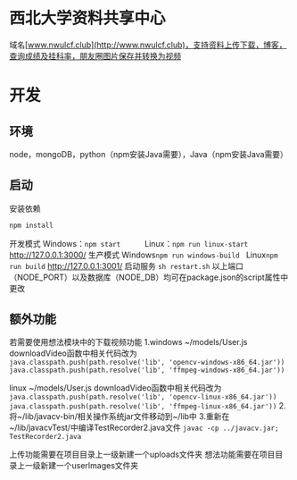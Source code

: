 # 西北大学资料共享中心
域名[www.nwulcf.club](http://www.nwulcf.club)，支持资料上传下载，博客，查询成绩及挂科率，朋友圈图片保存并转换为视频

# 开发
## 环境
node，mongoDB，python（npm安装Java需要），Java（npm安装Java需要）

## 启动
安装依赖
```bash
npm install
```
开发模式
Windows：`npm start`&nbsp;&nbsp;&nbsp;&nbsp;&nbsp;&nbsp;&nbsp;&nbsp;&nbsp;&nbsp;&nbsp;Linux：`npm run linux-start`
http://127.0.0.1:3000/
生产模式
Windows`npm run windows-build`&nbsp;&nbsp;&nbsp;Linux`npm run build`
http://127.0.0.1:3001/
启动服务
`sh restart.sh`
以上端口（NODE_PORT）以及数据库（NODE_DB）均可在package.json的script属性中更改

## 额外功能
若需要使用想法模块中的下载视频功能
1.windows ~/models/User.js downloadVideo函数中相关代码改为
`java.classpath.push(path.resolve('lib', 'opencv-windows-x86_64.jar'))`
`java.classpath.push(path.resolve('lib', 'ffmpeg-windows-x86_64.jar'))`

linux ~/models/User.js   downloadVideo函数中相关代码改为
`java.classpath.push(path.resolve('lib', 'opencv-linux-x86_64.jar'))`
`java.classpath.push(path.resolve('lib', 'ffmpeg-linux-x86_64.jar'))`
2.将~/lib/javacv-bin/相关操作系统jar文件移动到~/lib中
3.重新在~/lib/javacvTest/中编译TestRecorder2.java文件
`javac -cp ../javacv.jar; TestRecorder2.java`

上传功能需要在项目目录上一级新建一个uploads文件夹
想法功能需要在项目目录上一级新建一个userImages文件夹

